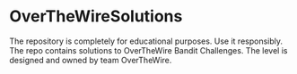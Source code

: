 # OverTheWireSolutions
The repository is completely for educational purposes. Use it responsibly. The repo contains solutions to OverTheWire Bandit Challenges. The level is designed and owned by team OverTheWire.
